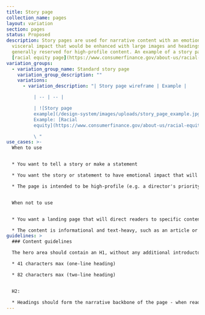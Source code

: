 ```yaml
---
title: Story page
collection_name: pages
layout: variation
section: pages
status: Proposed
description: Story pages are used for narrative content with an emotional or
  visceral impact that would be enhanced with large images and headings. They're
  generally reserved for high-profile content. An example of a story page is the
  [racial equity page](https://www.consumerfinance.gov/about-us/racial-equity).
variation_groups:
  - variation_group_name: Standard story page
    variation_group_description: ""
    variations:
      - variation_description: "| Story page wireframe | Example |

          | -- | -- |

          | ![Story page
          example](/design-system/images/uploads/story_page_example.jpg) |
          Example: [Racial
          equity](https://www.consumerfinance.gov/about-us/racial-equity/)|\ 

          \ "
use_cases: >-
  When to use


  * You want to tell a story or make a statement 

  * You want the story or statement to have emotional impact that will be enhanced with the use of full-bleed images and large headings

  * The page is intended to be high-profile (e.g. a director's priority page)


  When not to use


  * You want a landing page that will direct readers to specific content that will meet their needs. Use the sublanding or browse pages instead. 

  * The content is informational and text-heavy, such as an article or blog post. Use the learn page instead.  
guidelines: >
  ### Content guidelines

  The hero area should contain an H1, without any additional introductory subcopy.

  * 41 characters max (one-line heading)

  * 82 characters max (two-line heading)


  H2:

  * Headings should form the narrative backbone of the page - when read together, they should tell a story.
---
```


